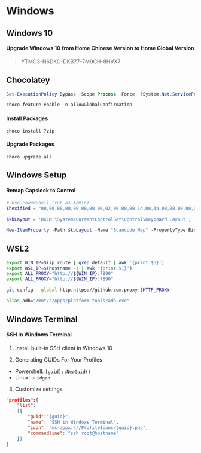 # Windows

## Windows 10

#### Upgrade Windows 10 from Home Chinese Version to Home Global Version

> YTMG3-N6DKC-DKB77-7M9GH-8HVX7

## Chocolatey

```powershell
Set-ExecutionPolicy Bypass -Scope Process -Force; [System.Net.ServicePointManager]::SecurityProtocol = [System.Net.ServicePointManager]::SecurityProtocol -bor 3072; iex ((New-Object System.Net.WebClient).DownloadString('https://chocolatey.org/install.ps1'))
```

```powershell
choco feature enable -n allowGlobalConfirmation
```

#### Install Packages

```
choco install 7zip
```

#### Upgrade Packages

```
choco upgrade all
```

## Windows Setup

#### Remap Capslock to Control

```powershell
# use PowerShell (run as Admin)
$hexified = "00,00,00,00,00,00,00,00,02,00,00,00,1d,00,3a,00,00,00,00,00".Split(',') | % { "0x$_"};

$kbLayout = 'HKLM:\System\CurrentControlSet\Control\Keyboard Layout';

New-ItemProperty -Path $kbLayout -Name "Scancode Map" -PropertyType Binary -Value ([byte[]]$hexified);
```

## WSL2

```sh
export WIN_IP=$(ip route | grep default | awk '{print $3}')
export WSL_IP=$(hostname -I | awk '{print $1}')
export ALL_PROXY="http://${WIN_IP}:7890"
export ALL_PROXY="http://${WIN_IP}:7890"

git config --global http.https://github.com.proxy $HTTP_PROXY

alias adb="/mnt/c/Apps/platform-tools/adb.exe"
```

## Windows Terminal

#### SSH in Windows Terminal

1. Install built-in SSH client in Windows 10

2. Generating GUIDs For Your Profiles
 - Powershell: ``[guid]::NewGuid()``
 - Linux: ``uuidgen``

3. Customize settings

```json
"profiles":{
    "list":
    [{
        "guid":"{guid}",
        "name": "SSH in Windows Terminal",
        "icon": "ms-appx:///ProfileIcons/{guid}.png",
        "commandline": "ssh root@hostname"
    }]
}
```


